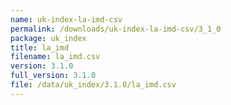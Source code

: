 ```yaml
---
name: uk-index-la-imd-csv
permalink: /downloads/uk-index-la-imd-csv/3_1_0
package: uk_index
title: la_imd
filename: la_imd.csv
version: 3.1.0
full_version: 3.1.0
file: /data/uk_index/3.1.0/la_imd.csv
---
```

